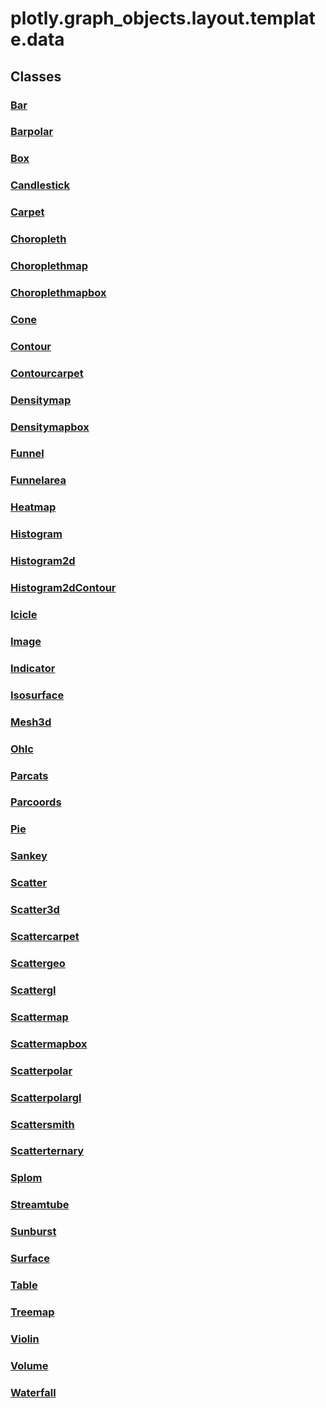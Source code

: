 # plotly.graph_objects.layout.template.data

## Classes

### [Bar](Bar.md)

### [Barpolar](Barpolar.md)

### [Box](Box.md)

### [Candlestick](Candlestick.md)

### [Carpet](Carpet.md)

### [Choropleth](Choropleth.md)

### [Choroplethmap](Choroplethmap.md)

### [Choroplethmapbox](Choroplethmapbox.md)

### [Cone](Cone.md)

### [Contour](Contour.md)

### [Contourcarpet](Contourcarpet.md)

### [Densitymap](Densitymap.md)

### [Densitymapbox](Densitymapbox.md)

### [Funnel](Funnel.md)

### [Funnelarea](Funnelarea.md)

### [Heatmap](Heatmap.md)

### [Histogram](Histogram.md)

### [Histogram2d](Histogram2d.md)

### [Histogram2dContour](Histogram2dContour.md)

### [Icicle](Icicle.md)

### [Image](Image.md)

### [Indicator](Indicator.md)

### [Isosurface](Isosurface.md)

### [Mesh3d](Mesh3d.md)

### [Ohlc](Ohlc.md)

### [Parcats](Parcats.md)

### [Parcoords](Parcoords.md)

### [Pie](Pie.md)

### [Sankey](Sankey.md)

### [Scatter](Scatter.md)

### [Scatter3d](Scatter3d.md)

### [Scattercarpet](Scattercarpet.md)

### [Scattergeo](Scattergeo.md)

### [Scattergl](Scattergl.md)

### [Scattermap](Scattermap.md)

### [Scattermapbox](Scattermapbox.md)

### [Scatterpolar](Scatterpolar.md)

### [Scatterpolargl](Scatterpolargl.md)

### [Scattersmith](Scattersmith.md)

### [Scatterternary](Scatterternary.md)

### [Splom](Splom.md)

### [Streamtube](Streamtube.md)

### [Sunburst](Sunburst.md)

### [Surface](Surface.md)

### [Table](Table.md)

### [Treemap](Treemap.md)

### [Violin](Violin.md)

### [Volume](Volume.md)

### [Waterfall](Waterfall.md)




